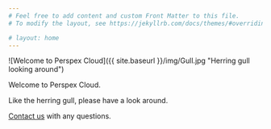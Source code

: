 ```yaml
---
# Feel free to add content and custom Front Matter to this file.
# To modify the layout, see https://jekyllrb.com/docs/themes/#overriding-theme-defaults

# layout: home
---
```


![Welcome to Perspex Cloud]({{ site.baseurl }}/img/Gull.jpg "Herring gull looking around")

Welcome to Perspex Cloud.

Like the herring gull, please have a look around.

[Contact us](mailto:info@perspex.cloud) with any questions.

